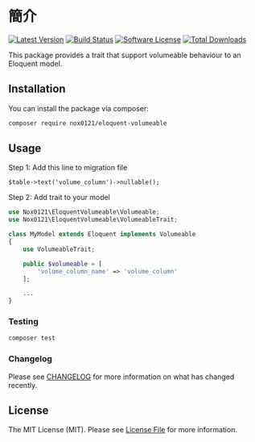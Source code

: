 # 簡介

[![Latest Version](https://img.shields.io/github/release/nox0121/eloquent-volumeable.svg?style=flat-square)](https://github.com/nox0121/eloquent-volumeable/releases)
[![Build Status](https://img.shields.io/travis/nox0121/eloquent-volumeable.svg?style=flat-square)](https://travis-ci.org/nox0121/eloquent-volumeable)
[![Software License](https://img.shields.io/badge/license-MIT-brightgreen.svg?style=flat-square)](LICENSE.md)
[![Total Downloads](https://img.shields.io/packagist/dt/nox0121/eloquent-volumeable.svg?style=flat-square)](https://packagist.org/packages/nox0121/eloquent-volumeable)

This package provides a trait that support volumeable behaviour to an Eloquent model.

## Installation

You can install the package via composer:

```bash
composer require nox0121/eloquent-volumeable
```

## Usage

Step 1: Add this line to migration file

`$table->text('volume_column')->nullable();`

Step 2: Add trait to your model

``` php
use Nox0121\EloquentVolumeable\Volumeable;
use Nox0121\EloquentVolumeable\VolumeableTrait;

class MyModel extends Eloquent implements Volumeable
{
    use VolumeableTrait;

    public $volumeable = [
        'volume_column_name' => 'volume_column'
    ];

    ...
}
```

### Testing

``` bash
composer test
```

### Changelog

Please see [CHANGELOG](CHANGELOG.md) for more information on what has changed recently.

## License

The MIT License (MIT). Please see [License File](LICENSE.md) for more information.
